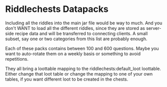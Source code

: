 # Riddlechests Datapacks

Including all the riddles into the main jar file would be way to much.
And you don't WANT to load all the different riddles, since they are stored
as server-side recipe data and will be transferred to connecting clients.
A small subset, say one or two categories from this list are probably enough.

Each of these packs contains between 100 and 600 questions. Maybe you want
to auto-rotate them on a weekly basis or something to avoid repetitions.

They all bring a loottable mapping to the riddlechests:default_loot loottable.
Either change that loot table or change the mapping to one of your own tables,
if you want different loot to be created in the chests.